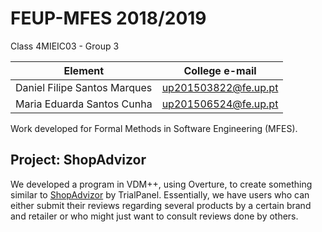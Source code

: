 # FEUP-MFES 2018/2019

Class 4MIEIC03 - Group 3

Element | College e-mail
--------|----------------
Daniel Filipe Santos Marques | up201503822@fe.up.pt
Maria Eduarda Santos Cunha | up201506524@fe.up.pt

Work developed for Formal Methods in Software Engineering (MFES).

## Project: ShopAdvizor
We developed a program in VDM++, using Overture, to create something similar to [ShopAdvizor](https://www.trialpanel.com/en/shopadvizor/) by TrialPanel. Essentially, we have users who can either submit their reviews regarding several products by a certain brand and retailer or who might just want to consult reviews done by others.
